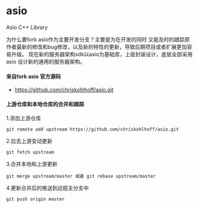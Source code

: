 # asio
Asio C++ Library

   为什么要fork asio作为主要开发分支？主要是为在开发的同时 又能及时的跟踪原作者最新的修改和bug修改，以及新的特性的更新，导致后期项目或者扩展更加容易升级。
   现在新的服务器架构sdk以asio为基础库，上层封装设计，底层全部采用asio 设计新的通用的服务器架构。



#### 来自fork asio 官方源码
- https://github.com/chriskohlhoff/asio.git

#### 上游仓库和本地仓库的合并和跟踪

1.添加上游仓库

```
git remote add upstream https://github.com/chriskohlhoff/asio.git
```
2.拉去上游变动更新
```
git fetch upstream
```
3.合并本地和上游更新
```
git merge upstream/master 或者 git rebase upstream/master
```


4.更新合并后的推送到远程主分支中
```
git push origin master
```

